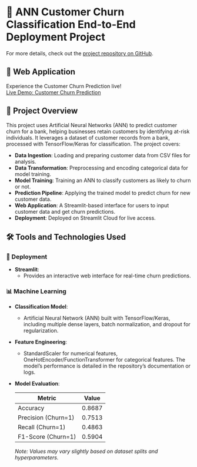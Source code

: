 # 🧠 ANN Customer Churn Classification End-to-End Deployment Project
For more details, check out the [project repository on GitHub](https://github.com/dannyyqyq/ANN_Classification_churn).

## 🚀 Web Application
Experience the Customer Churn Prediction live!  
[Live Demo: Customer Churn Prediction](https://ann-churn-prediction.streamlit.app/)

## 📌 Project Overview
This project uses Artificial Neural Networks (ANN) to predict customer churn for a bank, helping businesses retain customers by identifying at-risk individuals. It leverages a dataset of customer records from a bank, processed with TensorFlow/Keras for classification. The project covers:

- **Data Ingestion**: Loading and preparing customer data from CSV files for analysis.
- **Data Transformation**: Preprocessing and encoding categorical data for model training.
- **Model Training**: Training an ANN to classify customers as likely to churn or not.
- **Prediction Pipeline**: Applying the trained model to predict churn for new customer data.
- **Web Application**: A Streamlit-based interface for users to input customer data and get churn predictions.
- **Deployment**: Deployed on Streamlit Cloud for live access.

## 🛠 Tools and Technologies Used

### 🚀 Deployment
- **Streamlit**: 
  - Provides an interactive web interface for real-time churn predictions.

### 📊 Machine Learning
- **Classification Model**: 
  - Artificial Neural Network (ANN) built with TensorFlow/Keras, including multiple dense layers, batch normalization, and dropout for regularization.
- **Feature Engineering**: 
  - StandardScaler for numerical features, OneHotEncoder/FunctionTransformer for categorical features. The model’s performance is detailed in the repository’s documentation or logs.
- **Model Evaluation**:

  | Metric              | Value    |
  | ------------------- | -------- |
  | Accuracy            | 0.8687   |
  | Precision (Churn=1) | 0.7513   |
  | Recall (Churn=1)    | 0.4863   |
  | F1-Score (Churn=1)  | 0.5904   |

  *Note: Values may vary slightly based on dataset splits and hyperparameters.*
